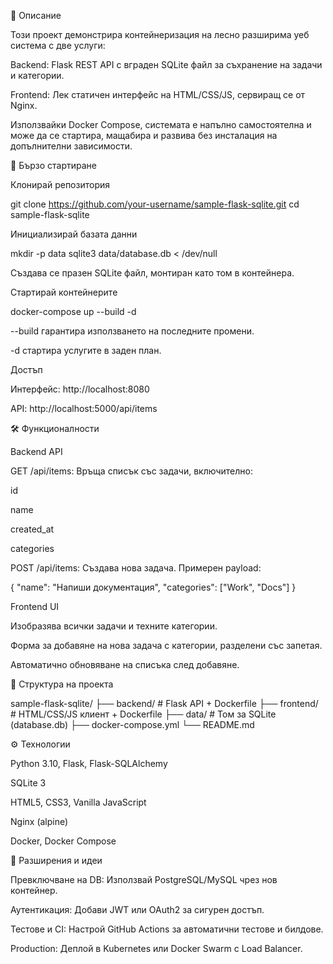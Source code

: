 
🌟 Описание

Този проект демонстрира контейнеризация на лесно разширима уеб система с две услуги:

Backend: Flask REST API с вграден SQLite файл за съхранение на задачи и категории.

Frontend: Лек статичен интерфейс на HTML/CSS/JS, сервиращ се от Nginx.

Използвайки Docker Compose, системата е напълно самостоятелна и може да се стартира, мащабира и развива без инсталация на допълнителни зависимости.

🚀 Бързо стартиране

Клонирай репозитория

git clone https://github.com/your-username/sample-flask-sqlite.git
cd sample-flask-sqlite

Инициализирай базата данни

mkdir -p data
sqlite3 data/database.db < /dev/null

Създава се празен SQLite файл, монтиран като том в контейнера.

Стартирай контейнерите

docker-compose up --build -d

--build гарантира използването на последните промени.

-d стартира услугите в заден план.

Достъп

Интерфейс: http://localhost:8080

API:      http://localhost:5000/api/items

🛠 Функционалности

Backend API

GET /api/items: Връща списък със задачи, включително:

id

name

created_at

categories

POST /api/items: Създава нова задача. Примерен payload:

{
  "name": "Напиши документация",
  "categories": ["Work", "Docs"]
}

Frontend UI

Изобразява всички задачи и техните категории.

Форма за добавяне на нова задача с категории, разделени със запетая.

Автоматично обновяване на списъка след добавяне.

📁 Структура на проекта

sample-flask-sqlite/
├── backend/        # Flask API + Dockerfile
├── frontend/       # HTML/CSS/JS клиент + Dockerfile
├── data/      # Том за SQLite (database.db)
├── docker-compose.yml
└── README.md

⚙️ Технологии

Python 3.10, Flask, Flask-SQLAlchemy

SQLite 3

HTML5, CSS3, Vanilla JavaScript

Nginx (alpine)

Docker, Docker Compose

🔄 Разширения и идеи

Превключване на DB: Използвай PostgreSQL/MySQL чрез нов контейнер.

Аутентикация: Добави JWT или OAuth2 за сигурен достъп.

Тестове и CI: Настрой GitHub Actions за автоматични тестове и билдове.

Production: Деплой в Kubernetes или Docker Swarm с Load Balancer.

